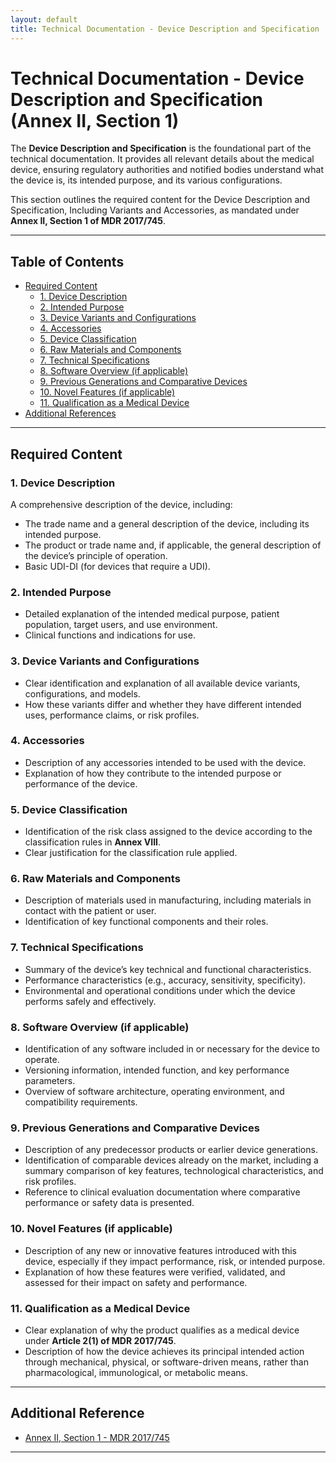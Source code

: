 ```yaml
---
layout: default
title: Technical Documentation - Device Description and Specification
---
```


# Technical Documentation - Device Description and Specification (Annex II, Section 1)

The **Device Description and Specification** is the foundational part of the technical documentation. It provides all relevant details about the medical device, ensuring regulatory authorities and notified bodies understand what the device is, its intended purpose, and its various configurations.

This section outlines the required content for the Device Description and Specification, Including Variants and Accessories, as mandated under **Annex II, Section 1 of MDR 2017/745**.

---

## Table of Contents
- [Required Content](#required-content)
    - [1. Device Description](#1-device-description)
    - [2. Intended Purpose](#2-intended-purpose)
    - [3. Device Variants and Configurations](#3-device-variants-and-configurations)
    - [4. Accessories](#4-accessories)
    - [5. Device Classification](#5-device-classification)
    - [6. Raw Materials and Components](#6-raw-materials-and-components)
    - [7. Technical Specifications](#7-technical-specifications)
    - [8. Software Overview (if applicable)](#8-software-overview-if-applicable)
    - [9. Previous Generations and Comparative Devices](#9-previous-generations-and-comparative-devices)
    - [10. Novel Features (if applicable)](#10-novel-features-if-applicable)
    - [11. Qualification as a Medical Device](#11-qualification-as-a-medical-device)
- [Additional References](#additional-reference)

---

## Required Content

### 1. Device Description

A comprehensive description of the device, including:
- The trade name and a general description of the device, including its intended purpose.
- The product or trade name and, if applicable, the general description of the device’s principle of operation.
- Basic UDI-DI (for devices that require a UDI).

### 2. Intended Purpose

- Detailed explanation of the intended medical purpose, patient population, target users, and use environment.
- Clinical functions and indications for use.

### 3. Device Variants and Configurations

- Clear identification and explanation of all available device variants, configurations, and models.
- How these variants differ and whether they have different intended uses, performance claims, or risk profiles.

### 4. Accessories

- Description of any accessories intended to be used with the device.
- Explanation of how they contribute to the intended purpose or performance of the device.

### 5. Device Classification

- Identification of the risk class assigned to the device according to the classification rules in **Annex VIII**.
- Clear justification for the classification rule applied.

### 6. Raw Materials and Components

- Description of materials used in manufacturing, including materials in contact with the patient or user.
- Identification of key functional components and their roles.

### 7. Technical Specifications

- Summary of the device’s key technical and functional characteristics.
- Performance characteristics (e.g., accuracy, sensitivity, specificity).
- Environmental and operational conditions under which the device performs safely and effectively.

### 8. Software Overview (if applicable)

- Identification of any software included in or necessary for the device to operate.
- Versioning information, intended function, and key performance parameters.
- Overview of software architecture, operating environment, and compatibility requirements.

### 9. Previous Generations and Comparative Devices

- Description of any predecessor products or earlier device generations.
- Identification of comparable devices already on the market, including a summary comparison of key features, technological characteristics, and risk profiles.
- Reference to clinical evaluation documentation where comparative performance or safety data is presented.

### 10. Novel Features (if applicable)

- Description of any new or innovative features introduced with this device, especially if they impact performance, risk, or intended purpose.
- Explanation of how these features were verified, validated, and assessed for their impact on safety and performance.

### 11. Qualification as a Medical Device

- Clear explanation of why the product qualifies as a medical device under **Article 2(1) of MDR 2017/745**.
- Description of how the device achieves its principal intended action through mechanical, physical, or software-driven means, rather than pharmacological, immunological, or metabolic means.

---

## Additional Reference

- [Annex II, Section 1 - MDR 2017/745](https://eur-lex.europa.eu/legal-content/EN/TXT/HTML/?uri=CELEX:32017R0745#anx_II)

---
